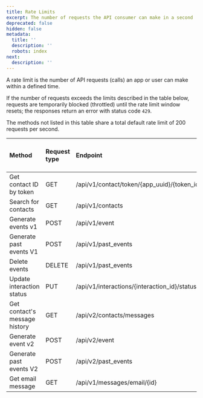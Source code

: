```yaml
---
title: Rate Limits
excerpt: The number of requests the API consumer can make in a second
deprecated: false
hidden: false
metadata:
  title: ''
  description: ''
  robots: index
next:
  description: ''
---
```

A rate limit is the number of API requests (calls) an app or user can make within a defined time. 

If the number of requests exceeds the limits described in the table below, requests are temporarily blocked (throttled) until the rate limit window resets; the responses return an error with status code `429`.

The methods not listed in this table share a total default rate limit of 200 requests per second.

| Method                        | Request type | Endpoint                                              | Max requests per second |
| :---------------------------- | :----------- | :---------------------------------------------------- | :---------------------- |
| Get contact ID by token       | GET          | /api/v1/contact/token/{app_uuid}/{token_id}/contactId | 150                     |
| Search for contacts           | GET          | /api/v1/contacts                                      | 50                      |
| Generate events v1            | POST         | /api/v1/event                                         | 350                     |
| Generate past events V1       | POST         | /api/v1/past_events                                   | 100                     |
| Delete events                 | DELETE       | /api/v1/past_events                                   | 5                       |
| Update interaction status     | PUT          | /api/v1/interactions/{interaction_id}/status          | 300                     |
| Get contact's message history | GET          | /api/v2/contacts/messages                             | 10                      |
| Generate event v2             | POST         | /api/v2/event                                         | 350                     |
| Generate past events V2       | POST         | /api/v2/past_events                                   | 100                     |
| Get email message             | GET          | /api/v1/messages/email/{id}                           | 10                      |